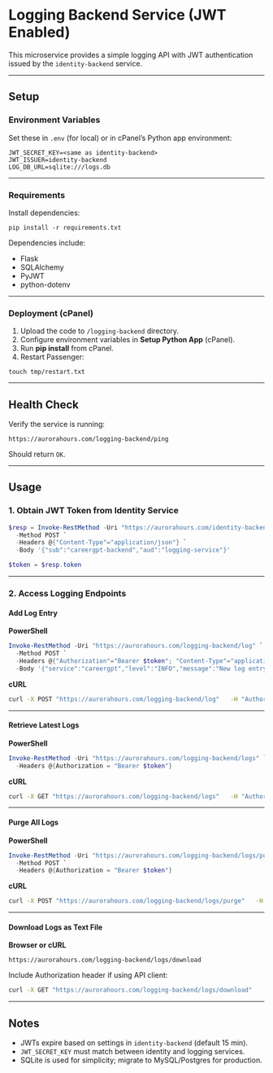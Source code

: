 
# Logging Backend Service (JWT Enabled)

This microservice provides a simple logging API with JWT authentication issued by the `identity-backend` service.

---

## Setup

### Environment Variables
Set these in `.env` (for local) or in cPanel’s Python app environment:

```
JWT_SECRET_KEY=<same as identity-backend>
JWT_ISSUER=identity-backend
LOG_DB_URL=sqlite:///logs.db
```

---

### Requirements

Install dependencies:
```
pip install -r requirements.txt
```

Dependencies include:
- Flask
- SQLAlchemy
- PyJWT
- python-dotenv

---

### Deployment (cPanel)

1. Upload the code to `/logging-backend` directory.
2. Configure environment variables in **Setup Python App** (cPanel).
3. Run **pip install** from cPanel.
4. Restart Passenger:

```
touch tmp/restart.txt
```

---

## Health Check

Verify the service is running:

```
https://aurorahours.com/logging-backend/ping
```

Should return `OK`.

---

## Usage

### 1. Obtain JWT Token from Identity Service

```powershell
$resp = Invoke-RestMethod -Uri "https://aurorahours.com/identity-backend/token" `
  -Method POST `
  -Headers @{"Content-Type"="application/json"} `
  -Body '{"sub":"careergpt-backend","aud":"logging-service"}'

$token = $resp.token
```

---

### 2. Access Logging Endpoints

#### **Add Log Entry**

**PowerShell**
```powershell
Invoke-RestMethod -Uri "https://aurorahours.com/logging-backend/log" `
  -Method POST `
  -Headers @{"Authorization"="Bearer $token"; "Content-Type"="application/json"} `
  -Body '{"service":"careergpt","level":"INFO","message":"New log entry from PS","context":{"user":"test123"}}'
```

**cURL**
```bash
curl -X POST "https://aurorahours.com/logging-backend/log"   -H "Authorization: Bearer $token"   -H "Content-Type: application/json"   -d '{"service":"careergpt","level":"INFO","message":"New log entry from curl","context":{"user":"test123"}}'
```

---

#### **Retrieve Latest Logs**

**PowerShell**
```powershell
Invoke-RestMethod -Uri "https://aurorahours.com/logging-backend/logs" `
  -Headers @{Authorization = "Bearer $token"}
```

**cURL**
```bash
curl -X GET "https://aurorahours.com/logging-backend/logs"   -H "Authorization: Bearer $token"
```

---

#### **Purge All Logs**

**PowerShell**
```powershell
Invoke-RestMethod -Uri "https://aurorahours.com/logging-backend/logs/purge" `
  -Method POST `
  -Headers @{Authorization = "Bearer $token"}
```

**cURL**
```bash
curl -X POST "https://aurorahours.com/logging-backend/logs/purge"   -H "Authorization: Bearer $token"
```

---

#### **Download Logs as Text File**

**Browser or cURL**
```
https://aurorahours.com/logging-backend/logs/download
```

Include Authorization header if using API client:

```bash
curl -X GET "https://aurorahours.com/logging-backend/logs/download"   -H "Authorization: Bearer $token" -o logs.txt
```

---

## Notes

- JWTs expire based on settings in `identity-backend` (default 15 min).
- `JWT_SECRET_KEY` must match between identity and logging services.
- SQLite is used for simplicity; migrate to MySQL/Postgres for production.
